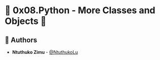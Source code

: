 # :shell: 0x08.Python - More Classes and Objects :shell:
## :blue_book: Authors
* **Ntuthuko Zimu** - [@NtuthukoLu](https://github.com/NtuthukoLu)
